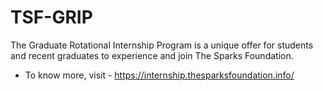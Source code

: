 # TSF-GRIP
The Graduate Rotational Internship Program is a unique offer for students and recent graduates to experience and join The Sparks Foundation.

- To know more, visit - https://internship.thesparksfoundation.info/
